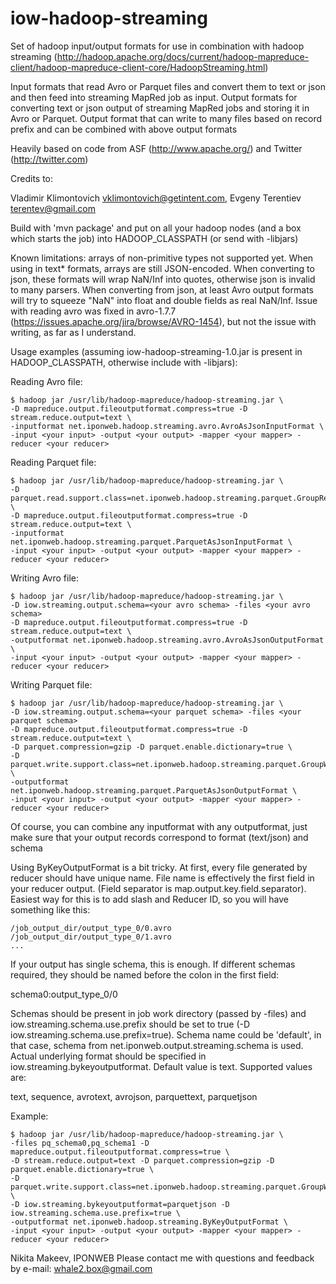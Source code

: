 iow-hadoop-streaming
====================

Set of hadoop input/output formats for use in combination with hadoop streaming
(http://hadoop.apache.org/docs/current/hadoop-mapreduce-client/hadoop-mapreduce-client-core/HadoopStreaming.html)

Input formats that read Avro or Parquet files and convert them to text or json and 
then feed into streaming MapRed job as input.
Output formats for converting text or json output of streaming MapRed jobs and storing it in Avro or Parquet.
Output format that can write to many files based on record prefix and can be combined with above output formats

Heavily based on code from ASF (http://www.apache.org/) and Twitter (http://twitter.com)

Credits to:

Vladimir Klimontovich <vklimontovich@getintent.com>, Evgeny Terentiev <terentev@gmail.com>

Build with 'mvn package' and put on all your hadoop nodes (and a box which starts the job)
into HADOOP_CLASSPATH (or send with -libjars)

Known limitations: arrays of non-primitive types not supported yet. When using in text* formats, arrays are
still JSON-encoded.
When converting to json, these formats will wrap NaN/Inf into quotes, otherwise json is invalid to many parsers.
When converting from json, at least Avro output formats will try to squeeze "NaN" into float and double fields as real NaN/Inf.
Issue with reading avro was fixed in avro-1.7.7 (https://issues.apache.org/jira/browse/AVRO-1454), but not the issue with writing, as far as I understand. 

Usage examples (assuming iow-hadoop-streaming-1.0.jar is present in HADOOP_CLASSPATH, otherwise include with -libjars):

Reading Avro file:

```
$ hadoop jar /usr/lib/hadoop-mapreduce/hadoop-streaming.jar \
-D mapreduce.output.fileoutputformat.compress=true -D stream.reduce.output=text \
-inputformat net.iponweb.hadoop.streaming.avro.AvroAsJsonInputFormat \
-input <your input> -output <your output> -mapper <your mapper> -reducer <your reducer>
```


Reading Parquet file:

```
$ hadoop jar /usr/lib/hadoop-mapreduce/hadoop-streaming.jar \
-D parquet.read.support.class=net.iponweb.hadoop.streaming.parquet.GroupReadSupport \
-D mapreduce.output.fileoutputformat.compress=true -D stream.reduce.output=text \
-inputformat net.iponweb.hadoop.streaming.parquet.ParquetAsJsonInputFormat \
-input <your input> -output <your output> -mapper <your mapper> -reducer <your reducer>
```

Writing Avro file:

```
$ hadoop jar /usr/lib/hadoop-mapreduce/hadoop-streaming.jar \
-D iow.streaming.output.schema=<your avro schema> -files <your avro schema>
-D mapreduce.output.fileoutputformat.compress=true -D stream.reduce.output=text \
-outputformat net.iponweb.hadoop.streaming.avro.AvroAsJsonOutputFormat \
-input <your input> -output <your output> -mapper <your mapper> -reducer <your reducer>
```

Writing Parquet file:

```
$ hadoop jar /usr/lib/hadoop-mapreduce/hadoop-streaming.jar \
-D iow.streaming.output.schema=<your parquet schema> -files <your parquet schema>
-D mapreduce.output.fileoutputformat.compress=true -D stream.reduce.output=text \
-D parquet.compression=gzip -D parquet.enable.dictionary=true \
-D parquet.write.support.class=net.iponweb.hadoop.streaming.parquet.GroupWriteSupport \
-outputformat net.iponweb.hadoop.streaming.parquet.ParquetAsJsonOutputFormat \
-input <your input> -output <your output> -mapper <your mapper> -reducer <your reducer>
```

Of course, you can combine any inputformat with any outputformat, just make sure that your
output records correspond to format (text/json) and schema

Using ByKeyOutputFormat is a bit tricky. At first, every file generated by reducer should have
unique name. File name is effectively the first field in your reducer output. (Field separator
is map.output.key.field.separator). Easiest way for this is to add slash and Reducer ID, so you
will have something like this:

```
/job_output_dir/output_type_0/0.avro
/job_output_dir/output_type_0/1.avro
...
```

If your output has single schema, this is enough. If different schemas required, they should be
named before the colon in the first field:

schema0:output_type_0/0

Schemas should be present in job work directory (passed by -files) and iow.streaming.schema.use.prefix
should be set to true (-D iow.streaming.schema.use.prefix=true). Schema name could be 'default',
in that case, schema from net.iponweb.output.streaming.schema is used.
Actual underlying format should be specified in iow.streaming.bykeyoutputformat. Default value is text.
Supported values are:

text, sequence, avrotext, avrojson, parquettext, parquetjson

Example:

```
$ hadoop jar /usr/lib/hadoop-mapreduce/hadoop-streaming.jar \
-files pq_schema0,pq_schema1 -D mapreduce.output.fileoutputformat.compress=true \
-D stream.reduce.output=text -D parquet.compression=gzip -D parquet.enable.dictionary=true \
-D parquet.write.support.class=net.iponweb.hadoop.streaming.parquet.GroupWriteSupport \
-D iow.streaming.bykeyoutputformat=parquetjson -D iow.streaming.schema.use.prefix=true \
-outputformat net.iponweb.hadoop.streaming.ByKeyOutputFormat \
-input <your input> -output <your output> -mapper <your mapper> -reducer <your reducer>
```


Nikita Makeev, IPONWEB
Please contact me with questions and feedback by e-mail: whale2.box@gmail.com
